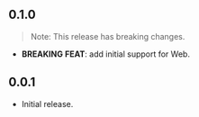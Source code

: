 ## 0.1.0

> Note: This release has breaking changes.

 - **BREAKING** **FEAT**: add initial support for Web.

## 0.0.1

* Initial release.
